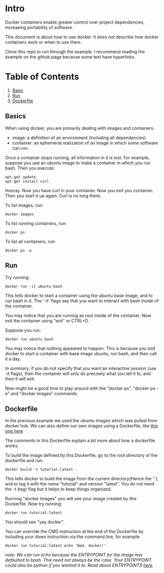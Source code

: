 # Intro

Docker containers enable greater control over project dependencies, increasing portability of software. 

This document is about how to use docker. It does not describe how docker containers work or when to use them.

Clone this repo to run through the example.
I recommend reading the example on the github page because some text have hyperlinks. 

# Table of Contents
1. [Basic](#basics)
2. [Run](#run)
2. [Dockerfile](#dockerfile)

## Basics

When using docker, you are primarily dealing with images and containers.

- image: a definition of an environment (including all dependencies)
- container: an ephemeral realization of an image in which some software can run. 

Once a container stops running, all information in it is lost. For example, suppose you use an ubuntu image to make a container in which you run bash. Then you execute:
```
apt-get update
apt-get install curl
```
Hooray. Now you have curl in your container.
Now you exit you container. Then you start it up again. Curl is no long there. 

To list images, run:
```
docker images 
```
To list running containers, run:
```
docker ps
```
To list all containers, run:
```
docker ps -a
```

## Run
Try running:
```
docker run -it ubuntu bash
```

This tells docker to start a container using the ubuntu base image, and to run bash in it. The '-it' flags say that you want to interact with bash inside of the container.

You may notice that you are running as root inside of the container. 
Now exit the container using "exit" or CTRL+D.

Suppose you run:
```
docker run ubuntu bash
```

You may notice that nothing appeared to happen. This is because you told docker to start a container with base image ubuntu, run bash, and then call it a day.

In summary, if you do not specify that you want an interactive session (use -it flags), then the container will only do precisely what you tell it to, and then it will exit.

Now might be a good time to play around with the "docker ps", "docker ps -a" and "docker images" commands.

## Dockerfile

In the previous example we used the ubuntu images which was pulled from docker hub. We can also define our own images using a Dockerfile, like [this one here](./example/Dockerfile)

The comments in this Dockerfile explain a bit more about how a dockerfile works.

To build the image defined by this Dockerfile, go to the root directory of the dockerfile and run:
```
docker build -t tutorial:latest .
```
This tells docker to build the image from the current directory(Hence the '.'), and to tag it with the name "tutorial" and version "latest". You do not need the -t (tag) flag but it helps to keep things organized. 

Running "docker images" you will see your image created by this Dockerfile. Now try running: 
```
docker run tutorial:latest
```

You should see "yay docker".

You can override the CMD instruction at the end of the Dockerfile by including your down instruction via the command line, for example:
```
docker run tutorial:latest echo 'Bad, docker!'
```

*note: We can run echo because the ENTRYPOINT for the image has defaulted to bash. This need not always be the case. Your ENTRYPOINT could also be python if you wanted it to. Read about ENTRYPOINTS [here](https://docs.docker.com/engine/reference/builder/#entrypoint).*
